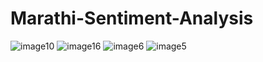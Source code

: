 # Marathi-Sentiment-Analysis
![image10](https://github.com/VAxRAxD/Marathi-Sentiment-Analysis/assets/67188972/0b9823ce-d40c-4e08-bf79-4a0faca80830)
![image16](https://github.com/VAxRAxD/Marathi-Sentiment-Analysis/assets/67188972/ffa80bb9-3b07-488b-9f29-26435b2750ba)
![image6](https://github.com/VAxRAxD/Marathi-Sentiment-Analysis/assets/67188972/60e02ccc-9c8d-4052-94a9-a4422febe130)
![image5](https://github.com/VAxRAxD/Marathi-Sentiment-Analysis/assets/67188972/a5919022-be79-45f3-b8a5-f9336130e882)
